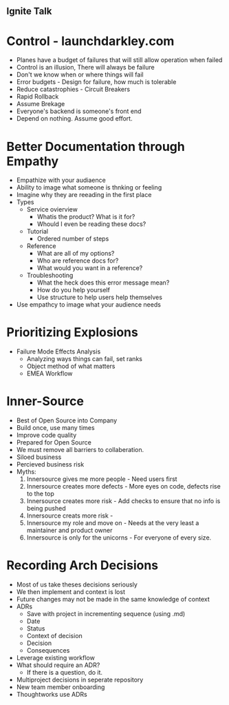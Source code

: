 ## Ignite Talk

# Control - launchdarkley.com
* Planes have a budget of failures that will still allow operation when failed
* Control is an illusion, There will always be failure
* Don't we know when or where things will fail
* Error budgets - Design for failure, how much is tolerable
* Reduce catastrophies - Circuit Breakers
* Rapid Rollback
* Assume Brekage
* Everyone's backend is someone's front end
* Depend on nothing. Assume good effort. 

# Better Documentation through Empathy
* Empathize with your audiaence
* Ability to image what someone is thnking or feeling
* Imagine why they are reeading in the first place
* Types
    * Service ovierview
        * Whatis the product? What is it for?
        * Whould I even be reading these docs?
    * Tutorial
        * Ordered number of steps
    * Reference
        * What are all of my options?
        * Who are reference docs for?
        * What would you want in a reference?
    * Troubleshooting
        * What the heck does this error message mean?
        * How do you help yourself 
        * Use structure to help users help themselves
* Use empathcy to image what your audience needs

# Prioritizing Explosions
* Failure Mode Effects Analysis
    * Analyzing ways things can fail, set ranks
    * Object method of what matters
    * EMEA Workflow

# Inner-Source
* Best of Open Source into Company
* Build once, use many times
* Improve code quality
* Prepared for Open Source
* We must remove all barriers to collaberation.
* Siloed business
* Percieved business risk
* Myths:
    1. Innersource gives me more people - Need users first
    2. Innersource creates more defects - More eyes on code, defects rise to the top
    3. Innersource creates more risk - Add checks to ensure that no info is being pushed
    4. Innersource creats more risk - 
    5. Innersource my role and move on - Needs at the very least a maintainer and product owner
    6. Innersource is only for the unicorns - For everyone of every size.

# Recording Arch Decisions
* Most of us take theses decisions seriously
* We then implement and context is lost
* Future changes may not be made in the same knowledge of context
* ADRs
    * Save with project in incrementing sequence (using .md)
    * Date
    * Status
    * Context of decision
    * Decision
    * Consequences
* Leverage existing workflow
* What should require an ADR?
    * If there is a question, do it.
* Multiproject decisions in seperate repository
* New team member onboarding
* Thoughtworks use ADRs

